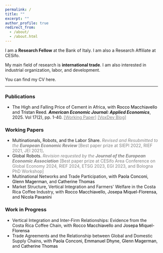 ```yaml
---
permalink: /
title: ""
excerpt: ""
author_profile: true
redirect_from: 
  - /about/
  - /about.html
---
```


I am a **Research Fellow** at the <a href="https://www.bancaditalia.it/homepage/index.html" style="text-decoration: none" target="_blank">Bank of Italy</a>. I am also a Research Affiliate at <a href="https://www.cesifo.org/en" style="text-decoration: none" target="_blank">CESifo</a>. 

My main field of research is **international trade**. I am also interested in industrial organization, labor, and development.

You can find my CV <a href="https://fabrizioleone.github.io/files/CV_Fabrizio_Leone.pdf" style="text-decoration: none" target="_blank">here</a>.

-----

### Publications

* <a href="https://www.aeaweb.org/articles?id=10.1257/app.20230352" style=" text-decoration: none" target="_blank">The High and Falling Price of Cement in Africa</a>, with <a href="https://sites.google.com/site/roccomacchiavello/" style="color: black;text-decoration: none" target="_blank">Rocco Macchiavello</a> and <a href="https://sites.google.com/view/tristanreed/home" style="color: black; text-decoration: none" target="_blank">Tristan Reed</a>. ***American Economic Journal: Applied Economics***, 2025. Vol 17(2), pp. 1-40. <a href="https://fabrizioleone.github.io/files/The_High_and_Falling_Price_of_Cement_in_Africa_LMR.pdf" style="color: gray; text-decoration: underline" target="_blank">[Working Paper]</a> <a href="https://voxdev.org/topic/trade/why-are-cement-prices-high-falling-africa" style="color: gray; text-decoration: underline" target="_blank">[VoxDev Blog]</a>
  
### Working Papers 

* <a href="https://fabrizioleone.github.io/files/Multinationals_Robots_Labor_Share_Fabrizio_Leone.pdf" style="text-decoration: none" target="_blank">Multinationals, Robots, and the Labor Share</a>. <a style="color: gray; text-decoration: none" target="_blank"> *Revised and Resubmitted to the* ***European Economic Review*** [Best paper prize at SIEPI 2022, RIEF 2021, JEI 2021]</a>. 
* <a href="https://fabrizioleone.github.io/files/Global_Robots_Fabrizio_Leone_JMP.pdf" style="text-decoration: none" target="_blank">Global Robots</a>. <a style="color: gray; text-decoration: none" target="_blank"> *Revision requested by the* ***Journal of the European Economic Association*** [Best paper prize at CESifo Area Conference on Global Economy 2024, RIEF 2024, ETSG 2023, EGI 2023, and Bologna PhD Workshop]</a>
* <a href="https://conconi.ulb.be/CLMT.pdf" style="text-decoration: none" target="_blank">Multinational Networks and Trade Participation</a>, with <a href="https://sites.google.com/view/paola-conconi-website/" style="color: black; text-decoration: none" target="_blank">Paola Conconi</a>, <a href="http://www.glennmagerman.com/" style="color: black; text-decoration: none" target="_blank">Glenn Magerman</a>, and <a href="https://www.lse.ac.uk/management/people/academic-staff/catherine-thomas" style="color: black; text-decoration: none" target="_blank">Catherine Thomas</a>
* <a href="https://fabrizioleone.github.io/files/Market_Structure_Vertical_Integration_and_Farmers_Welfare_in_the_Costa_Rica_Coffee_Industry_LMMP.pdf" style="text-decoration: none" target="_blank">Market Structure, Vertical Integration and Farmers' Welfare in the Costa Rica Coffee Industry</a>, with <a href="https://sites.google.com/site/roccomacchiavello/" style="color: black; text-decoration: none" target="_blank">Rocco Macchiavello</a>, <a href="https://www.tse-fr.eu/people/josepa-miquel-florensa" style="color: black; text-decoration: none" target="_blank">Josepa Miquel-Florensa</a>, and <a href="https://sites.google.com/site/nicolapavanini/" style="color: black; text-decoration: none" target="_blank">Nicola Pavanini</a>
 
### Work in Progress

* Vertical Integration and Inter-Firm Relationships: Evidence from the Costa Rica Coffee Chain, with <a href="https://sites.google.com/site/roccomacchiavello/" style="color: black; text-decoration: none" target="_blank">Rocco Macchiavello</a> and <a href="https://www.tse-fr.eu/people/josepa-miquel-florensa" style="color: black; text-decoration: none" target="_blank">Josepa Miquel-Florensa</a>
* Trade Agreements and the Relationship between Global and Domestic Supply Chains, with <a href="https://sites.google.com/view/paola-conconi-website/" style="color: black; text-decoration: none" target="_blank">Paola Conconi</a>, <a href="https://www.linkedin.com/in/emmanuel-dhyne-1b654411a/?originalSubdomain=be" style="color: black; text-decoration: none" target="_blank">Emmanuel Dhyne</a>, <a href="http://www.glennmagerman.com/" style="color: black; text-decoration: none" target="_blank">Glenn Magerman</a>, and <a href="https://www.lse.ac.uk/management/people/academic-staff/catherine-thomas" style="color: black; text-decoration: none" target="_blank">Catherine Thomas</a>

